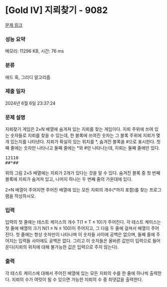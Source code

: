 # [Gold IV] 지뢰찾기 - 9082 

[문제 링크](https://www.acmicpc.net/problem/9082) 

### 성능 요약

메모리: 11296 KB, 시간: 76 ms

### 분류

애드 혹, 그리디 알고리즘

### 제출 일자

2024년 6월 6일 23:37:24

### 문제 설명

<p>지뢰찾기 게임은 2×N 배열에 숨겨져 있는 지뢰를 찾는 게임이다. 지뢰 주위에 쓰여 있는 숫자들로 지뢰를 찾을 수 있는데, 한 블록에 쓰여진 숫자는 그 블록 주위에 지뢰가 몇 개 있는지를 나타낸다. 지뢰가 확실히 있는 위치를 *, 숨겨진 블록을 #으로 표시한다. 첫째 줄에는 숫자만 나타나고 둘째 줄에는 *와 #만 나타나는데, 지뢰는 둘째 줄에만 있다.</p>

<pre>12110
##*##</pre>

<p>위의 그림 2×5 배열에는 지뢰가 2개가 있다는 것을 알 수 있다. 숨겨진 블록 중 첫 번째 블록에 지뢰가 숨겨져 있고, 나머지 하나는 두 번째 줄의 가운데에 있다.</p>

<p>2×N 배열이 주어지면 주어진 배열에 있는 모든 지뢰의 개수(*까지 포함)를 찾는 프로그램을 작성하시오.</p>

### 입력 

 <p>입력의 첫 줄에는 테스트 케이스의 개수 T(1 ≤ T ≤ 10)가 주어진다. 각 테스트 케이스는 첫 줄에 배열의 크기 N(1 ≤ N ≤ 100)이 주어지고, 그 다음 두 줄에 걸쳐서 배열이 주어진다. 첫 줄에는 항상 숫자만이 나타나며 이 숫자들 사이에 공백은 없으며, 둘째 줄에 주어지는 입력들 사이에도 공백은 없다. 그리고 이 숫자들은 올바른 값만이 입력으로 들어온다(지뢰의 위치에 대해 불가능한 값은 입력으로 주지 않는다).</p>

### 출력 

 <p>각 테스트 케이스에 대해서 주어진 배열에 있는 모든 지뢰의 수를 한 줄에 하나씩 출력한다. 지뢰의 수가 여럿이 될 수 있으면 가능한 지뢰의 수 중 최댓값을 출력한다.</p>

